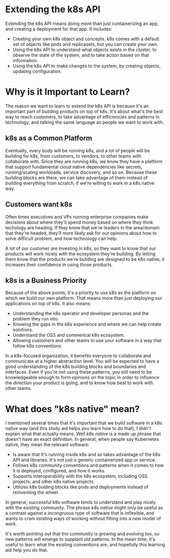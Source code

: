 # Extending the k8s API
Extending the k8s API means doing more than just containerizing an app, and creating a deployment for that app. It includes:
* Creating your own k8s object and concepts. k8s comes with a default set of objects like pods and replicasets, but you can create your own.
* Using the k8s API to understand what objects exists in the cluster, to observe the state of the system, and to take action based on that information.
* Using the k8s API to make changes to the system, by creating objects, updating configuration.

# Why is it Important to Learn?
The reason we want to learn to extend the k8s API is because it's an important part of building products on top of k8s. It's about what's the best way to reach customers, to take advantage of efficiencies and patterns in technology, and talking the same language as people we want to work with.

## k8s as a Common Platform
Eventually, every body will be running k8s, and a lot of people will be building for k8s, from customers, to vendors, to other teams with collaborate with. Since they are running k8s, we know they have a platform that support fundamental cloud native dependencies like secrets, running/scaling workloads, service discovery, and so on. Because these building blocks are there, we can take advantage of them instead of building everything from scratch, if we're willing to work in a k8s native way.

## Customers want k8s
Often times executives and VPs running enterprise companies make decisions about where they'll spend money based on where they think techology are heading. If they know that we're leaders in the area/domain that they're headed, they'll more likely ask for our opinions about how to solve difficult problem, and how technology can help.

A lot of our customer are investing in k8s, so they want to know that our products will work nicely with the ecosystem they're building. By letting them know that the products we're buliding are designed to be k8s native, it increases their confidence in using those products.

## k8s is a Business Priority
Because of the above points, it's a priority to use k8s as the platform on which we build our own platform. That means more than just deploying our applications on top of k8s. It also means:
* Understanding the k8s operator and developer personas and the problem they run into.
* Knowing the gaps in the k8s experience and where we can help create solutions.
* Understand the OSS and commerical k8s ecosystem.
* Allowing customers and other teams to use your software in a way that follow k8s conventions.

In a k8s-focused organization, it benefits everyone to collaborate and communicate at a higher abstraction level. You will be expected to have a good understanding of the k8s building blocks and boundaries and interfaces. Even if you're not using these patterns, you still need to be knowledgeable enough to form opinions on the topic in order to influence the direction your product is going, and to know how best to work with other teams.

# What does "k8s native" mean?
I mentioned several times that it's important that we build software in a k8s native way (and this study aid helps you learn how to do that), I didn't explain what that actually means. Well *k8s native* is a made up phrase that doesn't have an exact definition. In general, when people say Kubernetes native, they mean the relevant software:
* Is aware that it's running inside k8s and so takes advantage of the k8s API and libraries. It's not just a generic containerized app or service.
* Follows k8s community conventions and patterns when it comes to how it is deployed, configured, and how it works.
* Supports interoperability with the k8s ecosystem, including OSS projects, and other k8s native projects.
* Utilizes k8s bulding blocks like pods and deployments instead of reinventing the wheel.

In general, successful k8s software tends to understand and play nicely with the existing community. The phrase *k8s native* might only be useful as a contrast against a *incongruous* type of software that is inflexible, and wants to cram existing ways of working without fitting into a new model of work.

It's worth pointing out that the community is growing and evolving too, so new patterns will emerge to supplant old patterns. In the mean time, it's useful to learn what the existing conventions are, and hopefully this learning aid help you do that.
